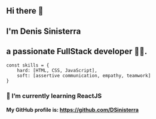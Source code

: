 ## Hi there 👋 


## I'm Denis Sinisterra

## a passionate FullStack developer 👨‍💻.

```
const skills = {
    hard: [HTML, CSS, JavaScript],
    soft: [assertive communication, empathy, teamwork]
}
```


### 🌱 I’m currently learning ReactJS


#### My GitHub profile is: https://github.com/DSinisterra
